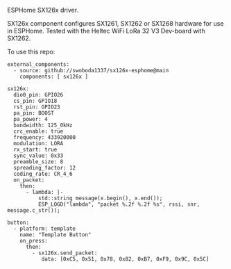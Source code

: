 ESPHome SX126x driver.

SX126x component configures SX1261, SX1262 or SX1268 hardware for use in ESPHome. Tested with the Heltec WiFi LoRa 32 V3 Dev-board with SX1262.

To use this repo:

	external_components:
	  - source: github://swoboda1337/sx126x-esphome@main
	    components: [ sx126x ]

	sx126x:
	  dio0_pin: GPIO26
	  cs_pin: GPIO18
	  rst_pin: GPIO23
	  pa_pin: BOOST
	  pa_power: 4
	  bandwidth: 125_0kHz
	  crc_enable: true
	  frequency: 433920000
	  modulation: LORA
	  rx_start: true
	  sync_value: 0x33
	  preamble_size: 8
	  spreading_factor: 12
	  coding_rate: CR_4_6
	  on_packet:
	    then:
	      - lambda: |-
	          std::string message(x.begin(), x.end());
	          ESP_LOGD("lambda", "packet %.2f %.2f %s", rssi, snr, message.c_str());

	button:
	  - platform: template
	    name: "Template Button"
	    on_press:
	      then:
	        - sx126x.send_packet:
	           data: [0xC5, 0x51, 0x78, 0x82, 0xB7, 0xF9, 0x9C, 0x5C]
